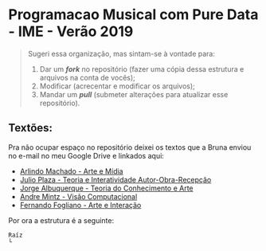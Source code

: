 # Programacao Musical com Pure Data - IME - Verão 2019

>Sugeri essa organização, mas sintam-se à vontade para:
>
> 1. Dar um ***fork*** no repositório (fazer uma cópia dessa estrutura e arquivos na conta de vocês);
> 2. Modificar (acrecentar e modificar os arquivos);
> 3. Mandar um ***pull*** (submeter alterações para atualizar esse repositório).
>

## Textões:

Pra não ocupar espaço no repositório deixei os textos que a Bruna enviou no e-mail no meu Google Drive e linkados aqui:

 - [Arlindo Machado - Arte e Mídia](https://drive.google.com/open?id=10HAF65GIEsepBY5Mnwz_ufQiFrLCmIbn)
 - [Julio Plaza - Teoria e Interatividade Autor-Obra-Recepção](https://drive.google.com/open?id=1i3jYCRE3XXl_lnepcAHGYNoNoBFFmrB2)
 - [Jorge Albuquerque - Teoria do Conhecimento e Arte](https://drive.google.com/open?id=1Cuwx_gtWisaAUKT4EJm221hbXfW23aHl)
 - [Andre Mintz - Visão Computacional](https://drive.google.com/open?id=14Pm4d1SJFmjHILuYi2ck9xjh7MGaQhpv)
 - [Fernando Fogliano - Arte e Interação](https://drive.google.com/open?id=11eVCiKZgN3v4i7aVLa4RR6ApI4UqJp77)

Por ora a estrutura é a seguinte:

```
Raíz
└

```
